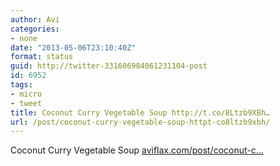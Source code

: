 ```yaml
---
author: Avi
categories:
- none
date: "2013-05-06T23:10:40Z"
format: status
guid: http://twitter-331606984061231104-post
id: 6952
tags:
- micro
- tweet
title: Coconut Curry Vegetable Soup http://t.co/8Ltzb9XBh…
url: /post/coconut-curry-vegetable-soup-httpt-co8ltzb9xbh/
---
```

Coconut Curry Vegetable Soup [aviflax.com/post/coconut-c…](http://aviflax.com/post/coconut-curry-vegetable-soup/)